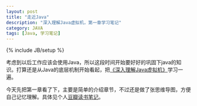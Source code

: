 ```yaml
---
layout: post
title: "走近Java"
description: "深入理解Java虚拟机，第一章学习笔记"
category: JAVA
tags: [Java, 学习笔记]
---
```

{% include JB/setup %}

考虑到以后工作应该会使用Java，所以这段时间开始要好好的巩固下java的知识。打算还是从Java的底层机制开始看起，把[《深入理解Java虚拟机》](http://book.douban.com/subject/6522893/)学习一遍。

今天先把第一章看了下，主要是简单的介绍章节，不过还是做了张思维导图，方便自己记忆理解。具体见个人[豆瓣读书笔记](http://book.douban.com/annotation/23627450/)。